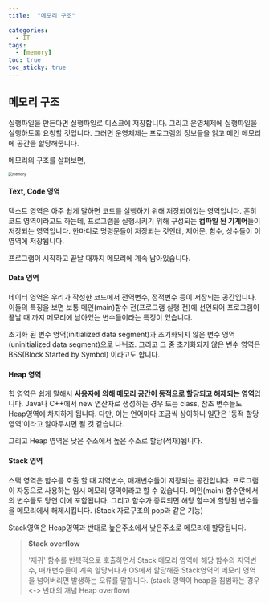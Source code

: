 ```yaml
---
title:  "메모리 구조"

categories:
  - IT
tags:
  - [memory]
toc: true
toc_sticky: true
---
```


## 메모리 구조

실행파일을 만든다면 실행파일로 디스크에 저장합니다. 그리고 운영체제에 실행파일을 실행하도록 요청할 것입니다. 그러면 운영체제는 프로그램의 정보들을 읽고 메인 메모리에 공간을 할당해줍니다.

메모리의 구조를 살펴보면,

<img src="https://img1.daumcdn.net/thumb/R1280x0/?scode=mtistory2&fname=https%3A%2F%2Fblog.kakaocdn.net%2Fdn%2FbeCUTJ%2FbtqURvZeZOL%2FqljL316sxeGux63nXoXPIk%2Fimg.png" alt="memory" style="zoom:50%;" />

#### Text, Code 영역

텍스트 영역은 아주 쉽게 말하면 코드를 실행하기 위해 저장되어있는 영역입니다. 흔히 코드 영역이라고도 하는데, 프로그램을 실행시키기 위해 구성되는 **컴파일 된 기계어**들이 저장되는 영역입니다. 한마디로 명령문들이 저장되는 것인데, 제어문, 함수, 상수들이 이 영역에 저장됩니다. 

프로그램이 시작하고 끝날 때까지 메모리에 계속 남아있습니다.

 

#### Data 영역

데이터 영역은 우리가 작성한 코드에서 전역변수, 정적변수 등이 저장되는 공간입니다. 이들의 특징을 보면 보통 메인(main)함수 전(프로그램 실행 전)에 선언되어 프로그램이 끝날 때 까지 메모리에 남아있는 변수들이라는 특징이 있습니다.

초기화 된 변수 영역(initialized data segment)과 초기화되지 않은 변수 영역(uninitialized data segment)으로 나뉘죠. 그리고 그 중 초기화되지 않은 변수 영역은 BSS(Block Started by Symbol) 이라고도 합니다. 

 

#### Heap 영역

힙 영역은 쉽게 말해서 **사용자에 의해 메모리 공간이 동적으로 할당되고 해제되는 영역**입니다. Java나 C++에서 new 연산자로 생성하는 경우 또는 class, 참조 변수들도 Heap영역에 차지하게 됩니다. 다만, 이는 언어마다 조금씩 상이하니 일단은 '동적 할당 영역'이라고 알아두시면 될 것 같습니다.

그리고 Heap 영역은 낮은 주소에서 높은 주소로 할당(적재)됩니다.

 

#### Stack 영역

스택 영역은 함수를 호출 할 때 지역변수, 매개변수들이 저장되는 공간입니다. 프로그램이 자동으로 사용하는 임시 메모리 영역이라고 할 수 있습니다. 메인(main) 함수안에서의 변수들도 당연 이에 포함됩니다. 그리고 함수가 종료되면 해당 함수에 할당된 변수들을 메모리에서 해제시킵니다. (Stack 자료구조의 pop과 같은 기능)

Stack영역은 Heap영역과 반대로 높은주소에서 낮은주소로 메모리에 할당됩니다.

> **Stack overflow**
>
> '재귀' 함수를 반복적으로 호출하면서 Stack 메모리 영역에 해당 함수의 지역변수, 매개변수들이 계속 할당되다가 OS에서 할당해준 Stack영역의 메모리 영역을 넘어버리면 발생하는 오류를 말합니다. (stack 영역이 heap을 침범하는 경우 <-> 반대의 개념 Heap overflow)



